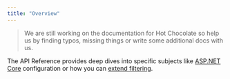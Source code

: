 ```yaml
---
title: "Overview"
---
```


> We are still working on the documentation for Hot Chocolate so help us by finding typos, missing things or write some additional docs with us.

The API Reference provides deep dives into specific subjects like [ASP.NET Core](/docs/hotchocolate/v11/api-reference/aspnetcore) configuration or how you can [extend filtering](/docs/hotchocolate/v11/api-reference/extending-filtering).
